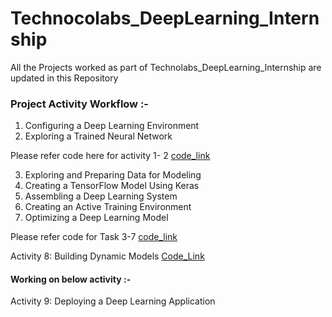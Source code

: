 # Technocolabs_DeepLearning_Internship
All the Projects worked as part of Technolabs_DeepLearning_Internship are updated in this Repository


### Project Activity Workflow :- 

1. Configuring a Deep Learning Environment
2. Exploring a Trained Neural Network

Please refer code here for activity 1- 2  [code_link](https://github.com/Aishwaryasasanapuri/Technocolabs_DeepLearning_Internship/blob/main/MNIST_Data/MNIST_dataset.ipynb)

3. Exploring and Preparing Data for Modeling 
4. Creating a TensorFlow Model Using Keras
5. Assembling a Deep Learning System
6. Creating an Active Training Environment
7. Optimizing a Deep Learning Model

Please refer code for Task 3-7 
[code_link](https://github.com/Aishwaryasasanapuri/Technocolabs_DeepLearning_Internship/blob/main/Bitcoin%20Data/Bitcoin_Dataset_Project.ipynb)

Activity 8: Building Dynamic Models
[Code_Link](https://github.com/Aishwaryasasanapuri/Technocolabs_DeepLearning_Internship/blob/main/Bitcoin%20Data/Deployement/Deployment_Building_Dynamic_Models.ipynb)

#### Working on below activity :-

Activity 9: Deploying a Deep Learning Application
